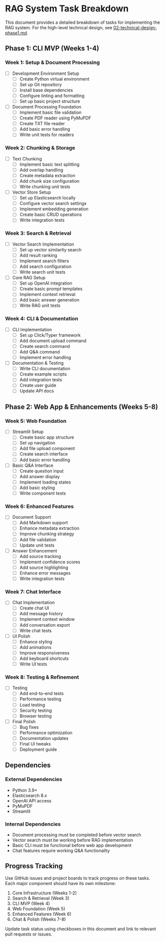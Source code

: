 # RAG System Task Breakdown

This document provides a detailed breakdown of tasks for implementing the RAG system. For the high-level technical design, see [02-technical-design-phase1.md](02-technical-design-phase1.md).

## Phase 1: CLI MVP (Weeks 1-4)

### Week 1: Setup & Document Processing

- [ ] Development Environment Setup
  - [ ] Create Python virtual environment
  - [ ] Set up Git repository
  - [ ] Install base dependencies
  - [ ] Configure linting and formatting
  - [ ] Set up basic project structure

- [ ] Document Processing Foundation
  - [ ] Implement basic file validation
  - [ ] Create PDF reader using PyMuPDF
  - [ ] Create TXT file reader
  - [ ] Add basic error handling
  - [ ] Write unit tests for readers

### Week 2: Chunking & Storage

- [ ] Text Chunking
  - [ ] Implement basic text splitting
  - [ ] Add overlap handling
  - [ ] Create metadata extraction
  - [ ] Add chunk size configuration
  - [ ] Write chunking unit tests

- [ ] Vector Store Setup
  - [ ] Set up Elasticsearch locally
  - [ ] Configure vector search settings
  - [ ] Implement embedding generation
  - [ ] Create basic CRUD operations
  - [ ] Write integration tests

### Week 3: Search & Retrieval

- [ ] Vector Search Implementation
  - [ ] Set up vector similarity search
  - [ ] Add result ranking
  - [ ] Implement search filters
  - [ ] Add search configuration
  - [ ] Write search unit tests

- [ ] Core RAG Setup
  - [ ] Set up OpenAI integration
  - [ ] Create basic prompt templates
  - [ ] Implement context retrieval
  - [ ] Add basic answer generation
  - [ ] Write RAG unit tests

### Week 4: CLI & Documentation

- [ ] CLI Implementation
  - [ ] Set up Click/Typer framework
  - [ ] Add document upload command
  - [ ] Create search command
  - [ ] Add Q&A command
  - [ ] Implement error handling

- [ ] Documentation & Testing
  - [ ] Write CLI documentation
  - [ ] Create example scripts
  - [ ] Add integration tests
  - [ ] Create user guide
  - [ ] Update API docs

## Phase 2: Web App & Enhancements (Weeks 5-8)

### Week 5: Web Foundation

- [ ] Streamlit Setup
  - [ ] Create basic app structure
  - [ ] Set up navigation
  - [ ] Add file upload component
  - [ ] Create search interface
  - [ ] Add basic error handling

- [ ] Basic Q&A Interface
  - [ ] Create question input
  - [ ] Add answer display
  - [ ] Implement loading states
  - [ ] Add basic styling
  - [ ] Write component tests

### Week 6: Enhanced Features

- [ ] Document Support
  - [ ] Add Markdown support
  - [ ] Enhance metadata extraction
  - [ ] Improve chunking strategy
  - [ ] Add file validation
  - [ ] Update unit tests

- [ ] Answer Enhancement
  - [ ] Add source tracking
  - [ ] Implement confidence scores
  - [ ] Add source highlighting
  - [ ] Enhance error messages
  - [ ] Write integration tests

### Week 7: Chat Interface

- [ ] Chat Implementation
  - [ ] Create chat UI
  - [ ] Add message history
  - [ ] Implement context window
  - [ ] Add conversation export
  - [ ] Write chat tests

- [ ] UI Polish
  - [ ] Enhance styling
  - [ ] Add animations
  - [ ] Improve responsiveness
  - [ ] Add keyboard shortcuts
  - [ ] Write UI tests

### Week 8: Testing & Refinement

- [ ] Testing
  - [ ] Add end-to-end tests
  - [ ] Performance testing
  - [ ] Load testing
  - [ ] Security testing
  - [ ] Browser testing

- [ ] Final Polish
  - [ ] Bug fixes
  - [ ] Performance optimization
  - [ ] Documentation updates
  - [ ] Final UI tweaks
  - [ ] Deployment guide

## Dependencies

### External Dependencies

- Python 3.9+
- Elasticsearch 8.x
- OpenAI API access
- PyMuPDF
- Streamlit

### Internal Dependencies

- Document processing must be completed before vector search
- Vector search must be working before RAG implementation
- Basic CLI must be functional before web app development
- Chat features require working Q&A functionality

## Progress Tracking

Use GitHub issues and project boards to track progress on these tasks. Each major component should have its own milestone:

1. Core Infrastructure (Weeks 1-2)
2. Search & Retrieval (Week 3)
3. CLI MVP (Week 4)
4. Web Foundation (Week 5)
5. Enhanced Features (Week 6)
6. Chat & Polish (Weeks 7-8)

Update task status using checkboxes in this document and link to relevant pull requests or issues.
